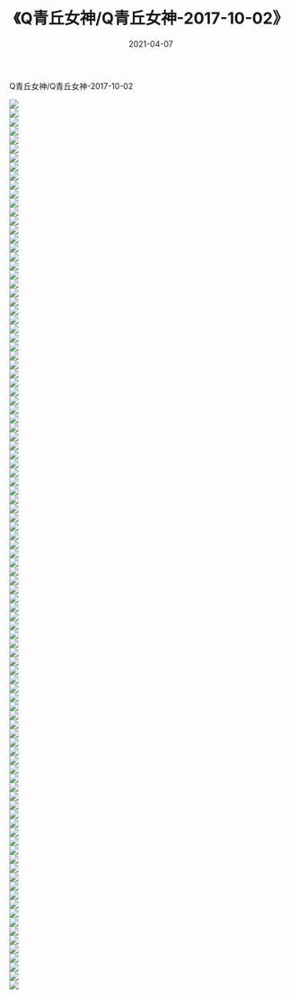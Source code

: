 ﻿---
layout: post
title:  《Q青丘女神/Q青丘女神-2017-10-02》
date:   2021-04-07
img: http://img.660000.xyz/Sharelink/网络美图/2021/Q青丘女神/Q青丘女神-2017-10-02/000.jpg
categories: [美女, 清纯, 唯美]
---

Q青丘女神/Q青丘女神-2017-10-02

 ![](http://img.660000.xyz/Sharelink/网络美图/2021/Q青丘女神/Q青丘女神-2017-10-02/001.jpg) <br>![](http://img.660000.xyz/Sharelink/网络美图/2021/Q青丘女神/Q青丘女神-2017-10-02/002.jpg) <br>![](http://img.660000.xyz/Sharelink/网络美图/2021/Q青丘女神/Q青丘女神-2017-10-02/003.jpg) <br>![](http://img.660000.xyz/Sharelink/网络美图/2021/Q青丘女神/Q青丘女神-2017-10-02/004.jpg) <br>![](http://img.660000.xyz/Sharelink/网络美图/2021/Q青丘女神/Q青丘女神-2017-10-02/005.jpg) <br>![](http://img.660000.xyz/Sharelink/网络美图/2021/Q青丘女神/Q青丘女神-2017-10-02/006.jpg) <br>![](http://img.660000.xyz/Sharelink/网络美图/2021/Q青丘女神/Q青丘女神-2017-10-02/007.jpg) <br>![](http://img.660000.xyz/Sharelink/网络美图/2021/Q青丘女神/Q青丘女神-2017-10-02/008.jpg) <br>![](http://img.660000.xyz/Sharelink/网络美图/2021/Q青丘女神/Q青丘女神-2017-10-02/009.jpg) <br>![](http://img.660000.xyz/Sharelink/网络美图/2021/Q青丘女神/Q青丘女神-2017-10-02/010.jpg) <br>![](http://img.660000.xyz/Sharelink/网络美图/2021/Q青丘女神/Q青丘女神-2017-10-02/011.jpg) <br>![](http://img.660000.xyz/Sharelink/网络美图/2021/Q青丘女神/Q青丘女神-2017-10-02/012.jpg) <br>![](http://img.660000.xyz/Sharelink/网络美图/2021/Q青丘女神/Q青丘女神-2017-10-02/013.jpg) <br>![](http://img.660000.xyz/Sharelink/网络美图/2021/Q青丘女神/Q青丘女神-2017-10-02/014.jpg) <br>![](http://img.660000.xyz/Sharelink/网络美图/2021/Q青丘女神/Q青丘女神-2017-10-02/015.jpg) <br>![](http://img.660000.xyz/Sharelink/网络美图/2021/Q青丘女神/Q青丘女神-2017-10-02/016.jpg) <br>![](http://img.660000.xyz/Sharelink/网络美图/2021/Q青丘女神/Q青丘女神-2017-10-02/017.jpg) <br>![](http://img.660000.xyz/Sharelink/网络美图/2021/Q青丘女神/Q青丘女神-2017-10-02/018.jpg) <br>![](http://img.660000.xyz/Sharelink/网络美图/2021/Q青丘女神/Q青丘女神-2017-10-02/019.jpg) <br>![](http://img.660000.xyz/Sharelink/网络美图/2021/Q青丘女神/Q青丘女神-2017-10-02/020.jpg) <br>![](http://img.660000.xyz/Sharelink/网络美图/2021/Q青丘女神/Q青丘女神-2017-10-02/021.jpg) <br>![](http://img.660000.xyz/Sharelink/网络美图/2021/Q青丘女神/Q青丘女神-2017-10-02/022.jpg) <br>![](http://img.660000.xyz/Sharelink/网络美图/2021/Q青丘女神/Q青丘女神-2017-10-02/023.jpg) <br>![](http://img.660000.xyz/Sharelink/网络美图/2021/Q青丘女神/Q青丘女神-2017-10-02/024.jpg) <br>![](http://img.660000.xyz/Sharelink/网络美图/2021/Q青丘女神/Q青丘女神-2017-10-02/025.jpg) <br>![](http://img.660000.xyz/Sharelink/网络美图/2021/Q青丘女神/Q青丘女神-2017-10-02/026.jpg) <br>![](http://img.660000.xyz/Sharelink/网络美图/2021/Q青丘女神/Q青丘女神-2017-10-02/027.jpg) <br>![](http://img.660000.xyz/Sharelink/网络美图/2021/Q青丘女神/Q青丘女神-2017-10-02/028.jpg) <br>![](http://img.660000.xyz/Sharelink/网络美图/2021/Q青丘女神/Q青丘女神-2017-10-02/029.jpg) <br>![](http://img.660000.xyz/Sharelink/网络美图/2021/Q青丘女神/Q青丘女神-2017-10-02/030.jpg) <br>![](http://img.660000.xyz/Sharelink/网络美图/2021/Q青丘女神/Q青丘女神-2017-10-02/031.jpg) <br>![](http://img.660000.xyz/Sharelink/网络美图/2021/Q青丘女神/Q青丘女神-2017-10-02/032.jpg) <br>![](http://img.660000.xyz/Sharelink/网络美图/2021/Q青丘女神/Q青丘女神-2017-10-02/033.jpg) <br>![](http://img.660000.xyz/Sharelink/网络美图/2021/Q青丘女神/Q青丘女神-2017-10-02/034.jpg) <br>![](http://img.660000.xyz/Sharelink/网络美图/2021/Q青丘女神/Q青丘女神-2017-10-02/035.jpg) <br>![](http://img.660000.xyz/Sharelink/网络美图/2021/Q青丘女神/Q青丘女神-2017-10-02/036.jpg) <br>![](http://img.660000.xyz/Sharelink/网络美图/2021/Q青丘女神/Q青丘女神-2017-10-02/037.jpg) <br>![](http://img.660000.xyz/Sharelink/网络美图/2021/Q青丘女神/Q青丘女神-2017-10-02/038.jpg) <br>![](http://img.660000.xyz/Sharelink/网络美图/2021/Q青丘女神/Q青丘女神-2017-10-02/039.jpg) <br>![](http://img.660000.xyz/Sharelink/网络美图/2021/Q青丘女神/Q青丘女神-2017-10-02/040.jpg) <br>![](http://img.660000.xyz/Sharelink/网络美图/2021/Q青丘女神/Q青丘女神-2017-10-02/041.jpg) <br>![](http://img.660000.xyz/Sharelink/网络美图/2021/Q青丘女神/Q青丘女神-2017-10-02/042.jpg) <br>![](http://img.660000.xyz/Sharelink/网络美图/2021/Q青丘女神/Q青丘女神-2017-10-02/043.jpg) <br>![](http://img.660000.xyz/Sharelink/网络美图/2021/Q青丘女神/Q青丘女神-2017-10-02/044.jpg) <br>![](http://img.660000.xyz/Sharelink/网络美图/2021/Q青丘女神/Q青丘女神-2017-10-02/045.jpg) <br>![](http://img.660000.xyz/Sharelink/网络美图/2021/Q青丘女神/Q青丘女神-2017-10-02/046.jpg) <br>![](http://img.660000.xyz/Sharelink/网络美图/2021/Q青丘女神/Q青丘女神-2017-10-02/047.jpg) <br>![](http://img.660000.xyz/Sharelink/网络美图/2021/Q青丘女神/Q青丘女神-2017-10-02/048.jpg) <br>![](http://img.660000.xyz/Sharelink/网络美图/2021/Q青丘女神/Q青丘女神-2017-10-02/049.jpg) <br>![](http://img.660000.xyz/Sharelink/网络美图/2021/Q青丘女神/Q青丘女神-2017-10-02/050.jpg) <br>![](http://img.660000.xyz/Sharelink/网络美图/2021/Q青丘女神/Q青丘女神-2017-10-02/051.jpg) <br>![](http://img.660000.xyz/Sharelink/网络美图/2021/Q青丘女神/Q青丘女神-2017-10-02/052.jpg) <br>![](http://img.660000.xyz/Sharelink/网络美图/2021/Q青丘女神/Q青丘女神-2017-10-02/053.jpg) <br>![](http://img.660000.xyz/Sharelink/网络美图/2021/Q青丘女神/Q青丘女神-2017-10-02/054.jpg) <br>![](http://img.660000.xyz/Sharelink/网络美图/2021/Q青丘女神/Q青丘女神-2017-10-02/055.jpg) <br>![](http://img.660000.xyz/Sharelink/网络美图/2021/Q青丘女神/Q青丘女神-2017-10-02/056.jpg) <br>![](http://img.660000.xyz/Sharelink/网络美图/2021/Q青丘女神/Q青丘女神-2017-10-02/057.jpg) <br>![](http://img.660000.xyz/Sharelink/网络美图/2021/Q青丘女神/Q青丘女神-2017-10-02/058.jpg) <br>![](http://img.660000.xyz/Sharelink/网络美图/2021/Q青丘女神/Q青丘女神-2017-10-02/059.jpg) <br>![](http://img.660000.xyz/Sharelink/网络美图/2021/Q青丘女神/Q青丘女神-2017-10-02/060.jpg) <br>![](http://img.660000.xyz/Sharelink/网络美图/2021/Q青丘女神/Q青丘女神-2017-10-02/061.jpg) <br>![](http://img.660000.xyz/Sharelink/网络美图/2021/Q青丘女神/Q青丘女神-2017-10-02/062.jpg) <br>![](http://img.660000.xyz/Sharelink/网络美图/2021/Q青丘女神/Q青丘女神-2017-10-02/063.jpg) <br>![](http://img.660000.xyz/Sharelink/网络美图/2021/Q青丘女神/Q青丘女神-2017-10-02/064.jpg) <br>![](http://img.660000.xyz/Sharelink/网络美图/2021/Q青丘女神/Q青丘女神-2017-10-02/065.jpg) <br>![](http://img.660000.xyz/Sharelink/网络美图/2021/Q青丘女神/Q青丘女神-2017-10-02/066.jpg) <br>![](http://img.660000.xyz/Sharelink/网络美图/2021/Q青丘女神/Q青丘女神-2017-10-02/067.jpg) <br>![](http://img.660000.xyz/Sharelink/网络美图/2021/Q青丘女神/Q青丘女神-2017-10-02/068.jpg) <br>![](http://img.660000.xyz/Sharelink/网络美图/2021/Q青丘女神/Q青丘女神-2017-10-02/069.jpg) <br>![](http://img.660000.xyz/Sharelink/网络美图/2021/Q青丘女神/Q青丘女神-2017-10-02/070.jpg) <br>![](http://img.660000.xyz/Sharelink/网络美图/2021/Q青丘女神/Q青丘女神-2017-10-02/071.jpg) <br>![](http://img.660000.xyz/Sharelink/网络美图/2021/Q青丘女神/Q青丘女神-2017-10-02/072.jpg) <br>![](http://img.660000.xyz/Sharelink/网络美图/2021/Q青丘女神/Q青丘女神-2017-10-02/073.jpg) <br>![](http://img.660000.xyz/Sharelink/网络美图/2021/Q青丘女神/Q青丘女神-2017-10-02/074.jpg) <br>![](http://img.660000.xyz/Sharelink/网络美图/2021/Q青丘女神/Q青丘女神-2017-10-02/075.jpg) <br>![](http://img.660000.xyz/Sharelink/网络美图/2021/Q青丘女神/Q青丘女神-2017-10-02/076.jpg) <br>![](http://img.660000.xyz/Sharelink/网络美图/2021/Q青丘女神/Q青丘女神-2017-10-02/077.jpg) <br>![](http://img.660000.xyz/Sharelink/网络美图/2021/Q青丘女神/Q青丘女神-2017-10-02/078.jpg) <br>![](http://img.660000.xyz/Sharelink/网络美图/2021/Q青丘女神/Q青丘女神-2017-10-02/079.jpg) <br>![](http://img.660000.xyz/Sharelink/网络美图/2021/Q青丘女神/Q青丘女神-2017-10-02/080.jpg) <br>![](http://img.660000.xyz/Sharelink/网络美图/2021/Q青丘女神/Q青丘女神-2017-10-02/081.jpg) <br>![](http://img.660000.xyz/Sharelink/网络美图/2021/Q青丘女神/Q青丘女神-2017-10-02/082.jpg) <br>![](http://img.660000.xyz/Sharelink/网络美图/2021/Q青丘女神/Q青丘女神-2017-10-02/083.jpg) <br>![](http://img.660000.xyz/Sharelink/网络美图/2021/Q青丘女神/Q青丘女神-2017-10-02/084.jpg) <br>![](http://img.660000.xyz/Sharelink/网络美图/2021/Q青丘女神/Q青丘女神-2017-10-02/085.jpg) <br>![](http://img.660000.xyz/Sharelink/网络美图/2021/Q青丘女神/Q青丘女神-2017-10-02/086.jpg) <br>![](http://img.660000.xyz/Sharelink/网络美图/2021/Q青丘女神/Q青丘女神-2017-10-02/087.jpg) <br>![](http://img.660000.xyz/Sharelink/网络美图/2021/Q青丘女神/Q青丘女神-2017-10-02/088.jpg) <br>![](http://img.660000.xyz/Sharelink/网络美图/2021/Q青丘女神/Q青丘女神-2017-10-02/089.jpg) <br>![](http://img.660000.xyz/Sharelink/网络美图/2021/Q青丘女神/Q青丘女神-2017-10-02/090.jpg) <br>![](http://img.660000.xyz/Sharelink/网络美图/2021/Q青丘女神/Q青丘女神-2017-10-02/091.jpg) <br>![](http://img.660000.xyz/Sharelink/网络美图/2021/Q青丘女神/Q青丘女神-2017-10-02/092.jpg) <br>![](http://img.660000.xyz/Sharelink/网络美图/2021/Q青丘女神/Q青丘女神-2017-10-02/093.jpg) <br>![](http://img.660000.xyz/Sharelink/网络美图/2021/Q青丘女神/Q青丘女神-2017-10-02/094.jpg) <br>![](http://img.660000.xyz/Sharelink/网络美图/2021/Q青丘女神/Q青丘女神-2017-10-02/095.jpg) <br>![](http://img.660000.xyz/Sharelink/网络美图/2021/Q青丘女神/Q青丘女神-2017-10-02/096.jpg) <br>![](http://img.660000.xyz/Sharelink/网络美图/2021/Q青丘女神/Q青丘女神-2017-10-02/097.jpg) <br>![](http://img.660000.xyz/Sharelink/网络美图/2021/Q青丘女神/Q青丘女神-2017-10-02/098.jpg) <br>![](http://img.660000.xyz/Sharelink/网络美图/2021/Q青丘女神/Q青丘女神-2017-10-02/099.jpg) <br>